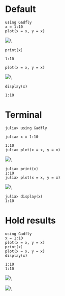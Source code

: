 
# Default

~~~~{.julia}
using Gadfly
x = 1:10
plot(x = x, y = x)

~~~~~~~~~~~~~


![](figures/test_hold_1_1.png)\ 


~~~~{.julia}
print(x)

~~~~~~~~~~~~~


~~~~
1:10
~~~~



~~~~{.julia}
plot(x = x, y = x)

~~~~~~~~~~~~~


![](figures/test_hold_1_2.png)\ 


~~~~{.julia}
display(x)
~~~~~~~~~~~~~


~~~~
1:10
~~~~





# Terminal

~~~~{.julia}
julia> using Gadfly

julia> x = 1:10

1:10
julia> plot(x = x, y = x)

~~~~~~~~~~~~~


![](figures/test_hold_2_1.png)\ 


~~~~{.julia}
julia> print(x)
1:10
julia> plot(x = x, y = x)

~~~~~~~~~~~~~


![](figures/test_hold_2_2.png)\ 


~~~~{.julia}
julia> display(x)
1:10
~~~~~~~~~~~~~





# Hold results

~~~~{.julia}
using Gadfly
x = 1:10
plot(x = x, y = x)
print(x)
plot(x = x, y = x)
display(x)
~~~~~~~~~~~~~


~~~~
1:10
1:10
~~~~


![](figures/test_hold_3_1.png)\ 

![](figures/test_hold_3_2.png)\ 

